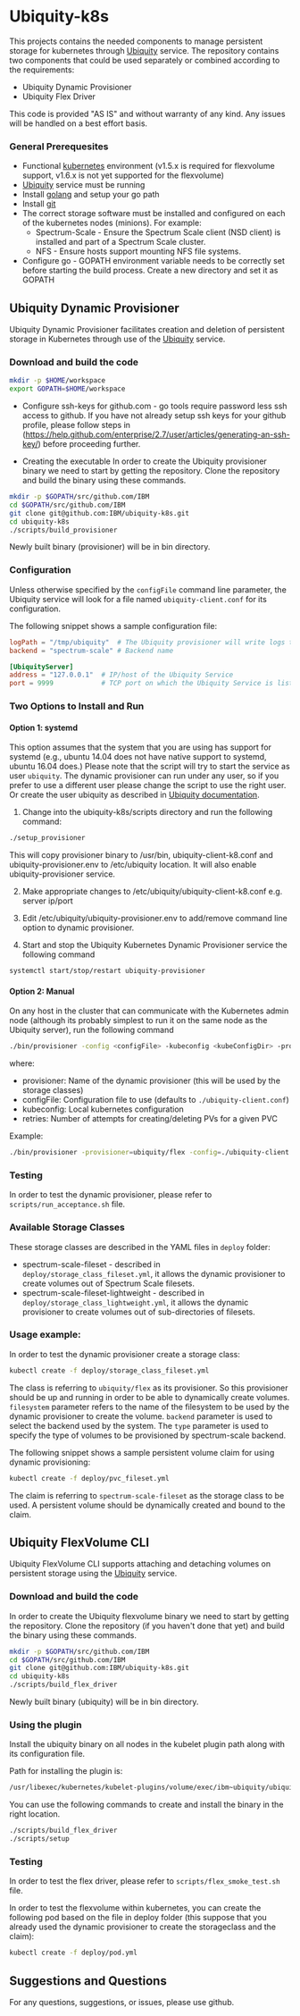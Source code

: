 # Ubiquity-k8s
This projects contains the needed components to manage persistent storage for kubernetes through [Ubiquity](https://github.com/IBM/ubiquity) service.
The repository contains two components that could be used separately or combined according to the requirements:
- Ubiquity Dynamic Provisioner
- Ubiquity Flex Driver

This code is provided "AS IS" and without warranty of any kind.  Any issues will be handled on a best effort basis.

### General Prerequesites
* Functional [kubernetes]() environment (v1.5.x is required for flexvolume support, v1.6.x is not yet supported for the flexvolume)
* [Ubiquity](https://github.com/IBM/ubiquity) service must be running
* Install [golang](https://golang.org/) and setup your go path
* Install [git](https://git-scm.com/book/en/v2/Getting-Started-Installing-Git)
* The correct storage software must be installed and configured on each of the kubernetes nodes (minions). For example:
  * Spectrum-Scale - Ensure the Spectrum Scale client (NSD client) is installed and part of a Spectrum Scale cluster.
  * NFS - Ensure hosts support mounting NFS file systems.
* Configure go - GOPATH environment variable needs to be correctly set before starting the build process. Create a new directory and set it as GOPATH

## Ubiquity Dynamic Provisioner 

Ubiquity Dynamic Provisioner facilitates creation and deletion of persistent storage in Kubernetes through use of the [Ubiquity](https://github.com/IBM/ubiquity) service.
  
### Download and build the code

```bash
mkdir -p $HOME/workspace
export GOPATH=$HOME/workspace
```
* Configure ssh-keys for github.com - go tools require password less ssh access to github. If you have not already setup ssh keys for your github profile, please follow steps in 
(https://help.github.com/enterprise/2.7/user/articles/generating-an-ssh-key/) before proceeding further.

* Creating the executable
In order to create the Ubiquity provisioner binary we need to start by getting the repository.
Clone the repository and build the binary using these commands.

```bash
mkdir -p $GOPATH/src/github.com/IBM
cd $GOPATH/src/github.com/IBM
git clone git@github.com:IBM/ubiquity-k8s.git
cd ubiquity-k8s
./scripts/build_provisioner
```
Newly built binary (provisioner) will be in bin directory.

### Configuration

Unless otherwise specified by the `configFile` command line parameter, the Ubiquity service will
look for a file named `ubiquity-client.conf` for its configuration.

The following snippet shows a sample configuration file:

```toml
logPath = "/tmp/ubiquity"  # The Ubiquity provisioner will write logs to file "ubiquity-provisioner.log" in this path.
backend = "spectrum-scale" # Backend name

[UbiquityServer]
address = "127.0.0.1"  # IP/host of the Ubiquity Service
port = 9999            # TCP port on which the Ubiquity Service is listening

```

### Two Options to Install and Run

#### Option 1: systemd
This option assumes that the system that you are using has support for systemd (e.g., ubuntu 14.04 does not have native support to systemd, ubuntu 16.04 does.)
Please note that the script will try to start the service as user `ubiquity`. The dynamic provisioner can run under any user, so if you prefer to use a different user please change the script to use the right user. Or create the user ubiquity as described in [Ubiquity documentation](https://github.com/IBM/ubiquity).

1) Change into the  ubiquity-k8s/scripts directory and run the following command:
```bash
./setup_provisioner
```

This will copy provisioner binary to /usr/bin, ubiquity-client-k8.conf and ubiquity-provisioner.env to  /etc/ubiquity location.  It will also enable ubiquity-provisioner service.

2) Make appropriate changes to /etc/ubiquity/ubiquity-client-k8.conf  e.g. server ip/port 

3) Edit /etc/ubiquity/ubiquity-provisioner.env to add/remove command line option to dynamic provisioner.

4) Start and stop the Ubiquity Kubernetes Dynamic Provisioner service the following command
```bash
systemctl start/stop/restart ubiquity-provisioner
```

#### Option 2: Manual
On any host in the cluster that can communicate with the Kubernetes admin node (although its probably simplest to run it on the same node as the Ubiquity server), run the following command

```bash
./bin/provisioner -config <configFile> -kubeconfig <kubeConfigDir> -provisioner <provisionerName> -retries=<number>
```
where:
* provisioner: Name of the dynamic provisioner (this will be used by the storage classes)
* configFile: Configuration file to use (defaults to `./ubiquity-client.conf`)
* kubeconfig: Local kubernetes configuration
* retries: Number of attempts for creating/deleting PVs for a given PVC

Example:
```bash
./bin/provisioner -provisioner=ubiquity/flex -config=./ubiquity-client.conf -kubeconfig=$HOME/.kube/config -retries=1
```

### Testing
In order to test the dynamic provisioner, please refer to `scripts/run_acceptance.sh` file.

### Available Storage Classes
These storage classes are described in the YAML files in `deploy` folder:
* spectrum-scale-fileset - described in `deploy/storage_class_fileset.yml`, it allows the dynamic provisioner to create volumes out of Spectrum Scale filesets.
* spectrum-scale-fileset-lightweight - described in `deploy/storage_class_lightweight.yml`, it allows the dynamic provisioner to create volumes out of sub-directories of filesets.


### Usage example:
In order to test the dynamic provisioner create a storage class:
```bash
kubectl create -f deploy/storage_class_fileset.yml
```

The class is referring to `ubiquity/flex` as its provisioner. So this provisioner should be up and running in order to be able to dynamically create volumes.
`filesystem` parameter refers to the name of the filesystem to be used by the dynamic provisioner to create the volume. `backend` parameter is used to select the backend used by the system.
The `type` parameter is used to specify the type of volumes to be provisioned by spectrum-scale backend.

The following snippet shows a sample persistent volume claim for using dynamic provisioning:
```bash
kubectl create -f deploy/pvc_fileset.yml
```
The claim is referring to `spectrum-scale-fileset` as the storage class to be used.
A persistent volume should be dynamically created and bound to the claim.


## Ubiquity FlexVolume CLI 

Ubiquity FlexVolume CLI supports attaching and detaching volumes on persistent storage using the [Ubiquity](https://github.com/IBM/ubiquity) service.

### Download and build the code

In order to create the Ubiquity flexvolume binary we need to start by getting the repository.
Clone the repository (if you haven't done that yet) and build the binary using these commands.

```bash
mkdir -p $GOPATH/src/github.com/IBM
cd $GOPATH/src/github.com/IBM
git clone git@github.com:IBM/ubiquity-k8s.git
cd ubiquity-k8s
./scripts/build_flex_driver
```
Newly built binary (ubiquity) will be in bin directory.

### Using the plugin
Install the ubiquity binary on all nodes in the kubelet plugin path along with its configuration file.

Path for installing the plugin is:
```bash
/usr/libexec/kubernetes/kubelet-plugins/volume/exec/ibm~ubiquity/ubiquity
```

You can use the following commands to create and install the binary in the right location.

```bash
./scripts/build_flex_driver
./scripts/setup
```

### Testing

In order to test the flex driver, please refer to `scripts/flex_smoke_test.sh` file.

In order to test the flexvolume within kubernetes, you can create the following pod based on the file in deploy folder (this suppose that you already used the dynamic provisioner to create the storageclass and the claim):
```bash
kubectl create -f deploy/pod.yml
```

## Suggestions and Questions

For any questions, suggestions, or issues, please use github.

